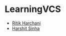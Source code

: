 # LearningVCS

- [Ritik Harchani](https://github.com/harchani-ritik)
- [Harshit Sinha](https://github.com/harsh-797)
